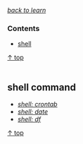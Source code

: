 [*back to learn*](https://github.com/malw2020/learn#contents)<br>

### Contents

- [shell](#shell-command)

[↑ top](#contents)
<br><br>


##  shell command

- [*shell: crontab*](https://github.com/malw2020/learn/tree/master/doc/shell/crontab)
- [*shell: date*](https://github.com/malw2020/learn/tree/master/doc/shell/date)
- [*shell: df*](https://github.com/malw2020/learn/tree/master/doc/shell/df)


[↑ top](#contents)
<br><br>



